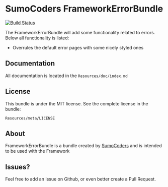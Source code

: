 # SumoCoders FrameworkErrorBundle

[![Build Status](https://travis-ci.org/sumocoders/FrameworkErrorBundle.svg)](https://travis-ci.org/sumocoders/FrameworkErrorBundle)

The FrameworkErrorBundle will add some functionality related to errors. Below
all functionality is listed:

* Overrules the default error pages with some nicely styled ones

## Documentation

All documentation is located in the `Resources/doc/index.md`

## License

This bundle is under the MIT license. See the complete license in the bundle:

    Resources/meta/LICENSE

## About

FrameworkErrorBundle is a bundle created by [SumoCoders](https://github.com/sumocoders)
and is intended to be used with the Framework

## Issues?

Feel free to add an Issue on Github, or even better create a Pull Request.
